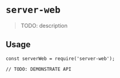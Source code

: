 # `server-web`

> TODO: description

## Usage

```
const serverWeb = require('server-web');

// TODO: DEMONSTRATE API
```
